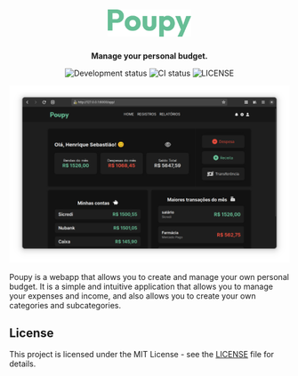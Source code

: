 <h1 align="center">
    <img src="utils/img/bitmap.png" alt="Poupy" width="150"/>
    <br>
</h1>

<p align="center"><strong>Manage your personal budget.</strong></p>

<p align="center" style="text-decoration: none">
  <a style="text-decoration: none" href="https://github.com/henriquesebastiao/poupy">
    <img src="https://img.shields.io/badge/Status-development-red" alt="Development status" />
  </a>
  <a style="text-decoration: none" href="https://github.com/henriquesebastiao/poupy/actions/workflows/ci.yml">
    <img src="https://github.com/henriquesebastiao/poupy/actions/workflows/ci.yml/badge.svg" alt="CI status"/>
  </a>
  <a style="text-decoration: none" href="https://github.com/henriquesebastiao/poupy/blob/main/LICENSE">
    <img alt="LICENSE" src="https://img.shields.io/github/license/henriquesebastiao/poupy"/>
  </a>
</p>

<p align="center">
  <img src="utils/img/screenshot.png" alt="Preview"/>
</p>

Poupy is a webapp that allows you to create and manage your own personal budget.
It is a simple and intuitive application that allows you to manage your expenses and income, and also allows you to
create your own categories and subcategories.

## License

This project is licensed under the MIT License - see the [LICENSE](LICENSE) file for details.

